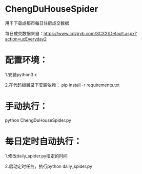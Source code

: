 # ChengDuHouseSpider
用于下载成都市每日住房成交数据

每日成交数据来自：https://www.cdzjryb.com/SCXX/Default.aspx?action=ucEveryday2

# 配置环境：

1.安装python3.x

2.在代码根目录下安装依赖： pip install -r requirements.txt

# 手动执行：

python ChengDuHouseSpider.py

# 每日定时自动执行：

1.修改daily_spider.py指定的时间

2.启动定时任务，执行python daily_spider.py
